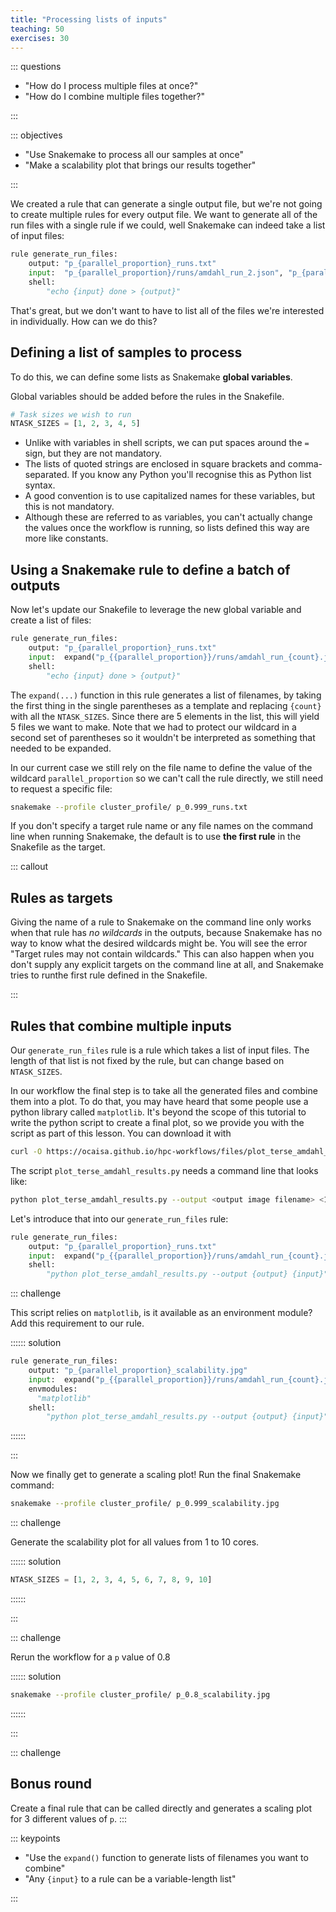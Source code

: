 ```yaml
---
title: "Processing lists of inputs"
teaching: 50
exercises: 30
---
```


::: questions

- "How do I process multiple files at once?"
- "How do I combine multiple files together?"

:::

::: objectives

- "Use Snakemake to process all our samples at once"
- "Make a scalability plot that brings our results together"

:::

We created a rule that can generate a single output file, but we're not going to
create multiple rules for every output file. We want to generate all of the run
files with a single rule if we could, well Snakemake can indeed take a list of
input files:

```python
rule generate_run_files:
    output: "p_{parallel_proportion}_runs.txt"
    input:  "p_{parallel_proportion}/runs/amdahl_run_2.json", "p_{parallel_proportion}/runs/amdahl_run_6.json"
    shell:
        "echo {input} done > {output}"
```

That's great, but we don't want to have to list all of the files we're
interested in individually. How can we do this?

## Defining a list of samples to process

To do this, we can define some lists as Snakemake **global variables**.

Global variables should be added before the rules in the Snakefile.

```python
# Task sizes we wish to run
NTASK_SIZES = [1, 2, 3, 4, 5]
```

- Unlike with variables in shell scripts, we can put spaces around the `=` sign,
  but they are not mandatory.
- The lists of quoted strings are enclosed in square brackets and
  comma-separated. If you know any Python you'll recognise this as Python list
  syntax.
- A good convention is to use capitalized names for these variables, but this is
  not mandatory.
- Although these are referred to as variables, you can't actually change the
  values once the workflow is running, so lists defined this way are more like
  constants.

## Using a Snakemake rule to define a batch of outputs

Now let's update our Snakefile to leverage the new global variable and create a
list of files:

```python
rule generate_run_files:
    output: "p_{parallel_proportion}_runs.txt"
    input:  expand("p_{{parallel_proportion}}/runs/amdahl_run_{count}.json", count=NTASK_SIZES)
    shell:
        "echo {input} done > {output}"
```

The `expand(...)` function in this rule generates a list of filenames, by taking
the first thing in the single parentheses as a template and replacing `{count}`
with all the `NTASK_SIZES`. Since there are 5 elements in the list, this will
yield 5 files we want to make. Note that we had to protect our wildcard in a
second set of parentheses so it wouldn't be interpreted as something that needed
to be expanded.

In our current case we still rely on the file name to define the value of the
wildcard `parallel_proportion` so we can't call the rule directly, we still need
to request a specific file:

```bash
snakemake --profile cluster_profile/ p_0.999_runs.txt
```

If you don't specify a target rule name or any file names on the command line
when running Snakemake, the default is to use **the first rule** in the
Snakefile as the target.

::: callout
## Rules as targets

Giving the name of a rule to Snakemake on the command line only works when that
rule has *no wildcards* in the outputs, because Snakemake has no way to know
what the desired wildcards might be. You will see the error "Target rules may
not contain wildcards." This can also happen when you don't supply any explicit
targets on the command line at all, and Snakemake tries to runthe first rule
defined in the Snakefile.

:::

## Rules that combine multiple inputs

Our `generate_run_files` rule is a rule which takes a list of input files. The
length of that list is not fixed by the rule, but can change based on
`NTASK_SIZES`.

In our workflow the final step is to take all the generated files and combine
them into a plot. To do that, you may have heard that some people use a python
library called `matplotlib`. It's beyond the scope of this tutorial to write
the python script to create a final plot, so we provide you with the script as
part of this lesson. You can download it with

```bash
curl -O https://ocaisa.github.io/hpc-workflows/files/plot_terse_amdahl_results.py
```

The script `plot_terse_amdahl_results.py` needs a command line that looks like:

```bash
python plot_terse_amdahl_results.py --output <output image filename> <1st input file> <2nd input file> ...
```

Let's introduce that into our `generate_run_files` rule:

```python
rule generate_run_files:
    output: "p_{parallel_proportion}_runs.txt"
    input:  expand("p_{{parallel_proportion}}/runs/amdahl_run_{count}.json", count=NTASK_SIZES)
    shell:
        "python plot_terse_amdahl_results.py --output {output} {input}"
```

::: challenge

This script relies on `matplotlib`, is it available as an environment module?
Add this requirement to our rule.

:::::: solution

```python
rule generate_run_files:
    output: "p_{parallel_proportion}_scalability.jpg"
    input:  expand("p_{{parallel_proportion}}/runs/amdahl_run_{count}.json", count=NTASK_SIZES)
    envmodules:
      "matplotlib"
    shell:
        "python plot_terse_amdahl_results.py --output {output} {input}"
```

::::::

:::

Now we finally get to generate a scaling plot! Run the final Snakemake command:

```bash
snakemake --profile cluster_profile/ p_0.999_scalability.jpg
```

::: challenge

Generate the scalability plot for all values from 1 to 10 cores.

:::::: solution

```python
NTASK_SIZES = [1, 2, 3, 4, 5, 6, 7, 8, 9, 10]
```

::::::

:::

::: challenge

Rerun the workflow for a `p` value of 0.8

:::::: solution

```bash
snakemake --profile cluster_profile/ p_0.8_scalability.jpg
```

::::::

:::

::: challenge

## Bonus round

Create a final rule that can be called directly and generates a scaling plot for
3 different values of `p`.
:::

::: keypoints

- "Use the `expand()` function to generate lists of filenames you want to combine"
- "Any `{input}` to a rule can be a variable-length list"

:::
